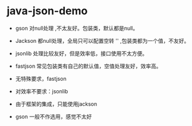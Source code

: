 # java-json-demo
 
 
 - gson 对null处理 ,不太友好。包装类，默认都是null。
 
 - Jackson 都null处理，全局只可以配置空转 '' ,包装类都为一个值，不友好。
 
 - jsonlib  处理比较友好，但是效率低，接口使用不太方便。
 
 - fastjson 常见包装类有自己的默认值，空值处理友好，效率高。
 
 - 无特殊要求，fastjson
 - 对效率不要求：jsonlib
 - 由于框架的集成，只能使用jackson
 - gson 一般不作选用，感觉不太好
